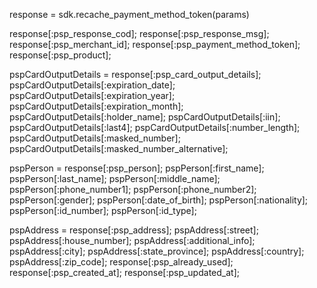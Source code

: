 response = sdk.recache_payment_method_token(params)

response[:psp_response_cod];
response[:psp_response_msg];
response[:psp_merchant_id];
response[:psp_payment_method_token];
response[:psp_product];

pspCardOutputDetails = response[:psp_card_output_details];
pspCardOutputDetails[:expiration_date];
pspCardOutputDetails[:expiration_year];
pspCardOutputDetails[:expiration_month];
pspCardOutputDetails[:holder_name];
pspCardOutputDetails[:iin];
pspCardOutputDetails[:last4];
pspCardOutputDetails[:number_length];
pspCardOutputDetails[:masked_number];
pspCardOutputDetails[:masked_number_alternative];

pspPerson = response[:psp_person];
pspPerson[:first_name];
pspPerson[:last_name];
pspPerson[:middle_name];
pspPerson[:phone_number1];
pspPerson[:phone_number2];
pspPerson[:gender];
pspPerson[:date_of_birth];
pspPerson[:nationality];
pspPerson[:id_number];
pspPerson[:id_type];

pspAddress = response[:psp_address];
pspAddress[:street];
pspAddress[:house_number];
pspAddress[:additional_info];
pspAddress[:city];
pspAddress[:state_province];
pspAddress[:country];
pspAddress[:zip_code];
response[:psp_already_used];
response[:psp_created_at];
response[:psp_updated_at];
